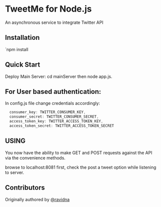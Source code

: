 # TweetMe for Node.js

An asynchronous service to integrate Twitter API  

## Installation

`npm install 

## Quick Start

Deploy Main Server: cd mainServer then node app.js.


## For User based authentication:
In config.js file change credentials accordingly:

```javascript
  consumer_key: TWITTER_CONSUMER_KEY,
  consumer_secret: TWITTER_CONSUMER_SECRET,
  access_token_key: TWITTER_ACCESS_TOKEN_KEY,
  access_token_secret: TWITTER_ACCESS_TOKEN_SECRET
```

## USING

You now have the ability to make GET and POST requests against the API via the convenience methods.

browse to localhost:8081 first, check the post a tweet option while listening to server.

## Contributors

Originally authored by  [@ravidna](http://github.com/ravidna)




